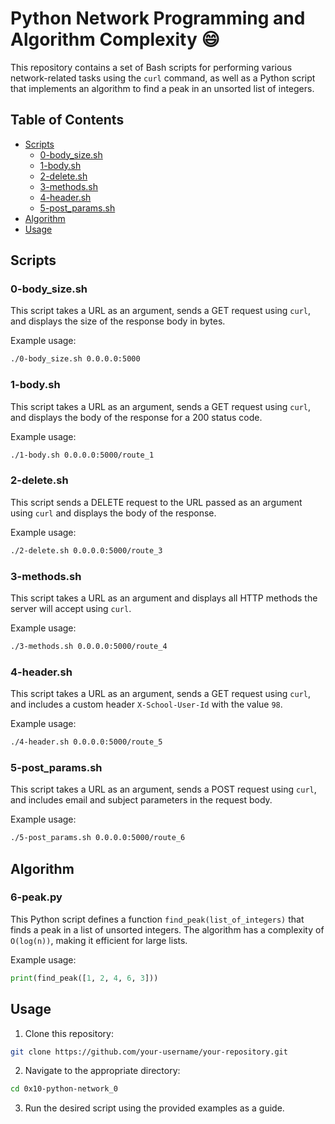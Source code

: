 # Python Network Programming and Algorithm Complexity :smile:

This repository contains a set of Bash scripts for performing various network-related tasks using the `curl` command, as well as a Python script that implements an algorithm to find a peak in an unsorted list of integers.

## Table of Contents

- [Scripts](#scripts)
  - [0-body_size.sh](#0-body_size-sh)
  - [1-body.sh](#1-body-sh)
  - [2-delete.sh](#2-delete-sh)
  - [3-methods.sh](#3-methods-sh)
  - [4-header.sh](#4-header-sh)
  - [5-post_params.sh](#5-post_params-sh)
- [Algorithm](#algorithm)
- [Usage](#usage)

## Scripts

### 0-body_size.sh

This script takes a URL as an argument, sends a GET request using `curl`, and displays the size of the response body in bytes.

Example usage:

```bash
./0-body_size.sh 0.0.0.0:5000
```

### 1-body.sh

This script takes a URL as an argument, sends a GET request using `curl`, and displays the body of the response for a 200 status code.

Example usage:

```bash
./1-body.sh 0.0.0.0:5000/route_1
```

### 2-delete.sh

This script sends a DELETE request to the URL passed as an argument using `curl` and displays the body of the response.

Example usage:

```bash
./2-delete.sh 0.0.0.0:5000/route_3
```

### 3-methods.sh

This script takes a URL as an argument and displays all HTTP methods the server will accept using `curl`.

Example usage:

```bash
./3-methods.sh 0.0.0.0:5000/route_4
```

### 4-header.sh

This script takes a URL as an argument, sends a GET request using `curl`, and includes a custom header `X-School-User-Id` with the value `98`.

Example usage:

```bash
./4-header.sh 0.0.0.0:5000/route_5
```

### 5-post_params.sh

This script takes a URL as an argument, sends a POST request using `curl`, and includes email and subject parameters in the request body.

Example usage:

```bash
./5-post_params.sh 0.0.0.0:5000/route_6
```

## Algorithm

### 6-peak.py

This Python script defines a function `find_peak(list_of_integers)` that finds a peak in a list of unsorted integers. The algorithm has a complexity of `O(log(n))`, making it efficient for large lists.

Example usage:

```python
print(find_peak([1, 2, 4, 6, 3]))
```

## Usage

1. Clone this repository:

```bash
git clone https://github.com/your-username/your-repository.git
```

2. Navigate to the appropriate directory:

```bash
cd 0x10-python-network_0
```

3. Run the desired script using the provided examples as a guide.
